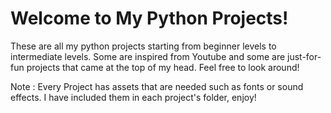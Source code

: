 # Welcome to My Python Projects!
These are all my python projects starting from beginner levels to intermediate levels. Some are inspired from Youtube and some are just-for-fun projects that came at the top of my head. Feel free to look around!

Note : Every Project has assets that are needed such as fonts or sound effects. I have included them in each project's folder, enjoy!
